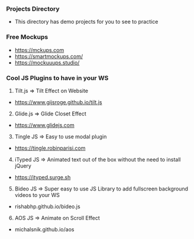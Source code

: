 ### Projects Directory

- This directory has demo projects for you to see to practice

### Free Mockups

- https://mckups.com
- https://smartmockups.com/
- https://mockuuups.studio/


### Cool JS Plugins to have in your WS

1. Tilt.js => Tilt Effect on Website
- https://www.gijsroge.github.io/tilt.js

2. Glide.js => Glide Closet Effect
- https://www.glidejs.com

3. Tingle JS => Easy to use modal plugin
- https://tingle.robinparisi.com

4. iTyped JS => Animated text out of the box without the need to install jQuery
- https://ityped.surge.sh

5. Bideo JS => Super easy to use JS Library to add fullscreen background videos to your WS
- rishabhp.github.io/bideo.js

6. AOS JS => Animate on Scroll Effect
- michalsnik.github.io/aos

